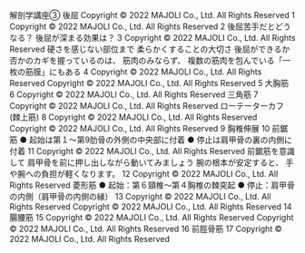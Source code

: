 解剖学講座③
後屈
Copyright © 2022 MAJOLI Co., Ltd. All Rights Reserved
1
Copyright © 2022 MAJOLI Co., Ltd. All Rights Reserved
2
後屈苦手だとどうなる？ 後屈が深まる効果は？
3
Copyright © 2022 MAJOLI Co., Ltd. All Rights Reserved
硬さを感じない部位まで
柔らかくすることの大切さ
後屈ができるか否かのカギを握っているのは、
筋肉のみならず、
複数の筋肉を包んでいる「一枚の筋膜」にもある
4
Copyright © 2022 MAJOLI Co., Ltd. All Rights Reserved
Copyright © 2022 MAJOLI Co., Ltd. All Rights Reserved
5
大胸筋
6
Copyright © 2022 MAJOLI Co., Ltd. All Rights Reserved
三角筋
7
Copyright © 2022 MAJOLI Co., Ltd. All Rights Reserved
ローテーターカフ (棘上筋)
8
Copyright © 2022 MAJOLI Co., Ltd. All Rights Reserved
Copyright © 2022 MAJOLI Co., Ltd. All Rights Reserved
9
胸椎伸展
10
前鋸筋
● 起始は第１～第9肋骨の外側の中央部に付着
● 停止は肩甲骨の裏の内側に付着
11
Copyright © 2022 MAJOLI Co., Ltd. All Rights Reserved
前鋸筋を意識して
肩甲骨を前に押し出しながら動いてみましょう
腕の根本が安定すると、
手や腕への負担が軽くなります。
12
Copyright © 2022 MAJOLI Co., Ltd. All Rights Reserved
菱形筋
● 起始：第６頸椎～第４胸椎の棘突起
● 停止：肩甲骨の内側（肩甲骨の内側の縁）
13
Copyright © 2022 MAJOLI Co., Ltd. All Rights Reserved
Copyright © 2022 MAJOLI Co., Ltd. All Rights Reserved
14
腸腰筋
15
Copyright © 2022 MAJOLI Co., Ltd. All Rights Reserved
Copyright © 2022 MAJOLI Co., Ltd. All Rights Reserved
16
前脛骨筋
17
Copyright © 2022 MAJOLI Co., Ltd. All Rights Reserved